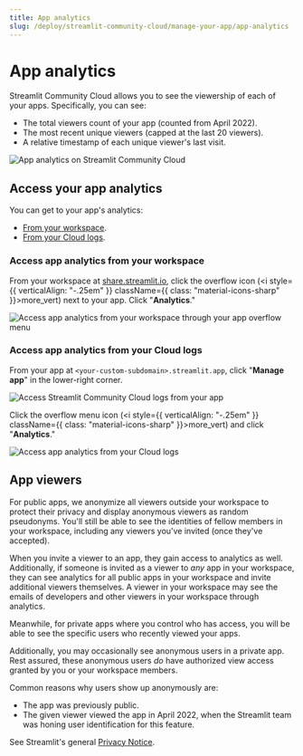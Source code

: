 ```yaml
---
title: App analytics
slug: /deploy/streamlit-community-cloud/manage-your-app/app-analytics
---
```


# App analytics

Streamlit Community Cloud allows you to see the viewership of each of your apps. Specifically, you can see:

- The total viewers count of your app (counted from April 2022).
- The most recent unique viewers (capped at the last 20 viewers).
- A relative timestamp of each unique viewer's last visit.

![App analytics on Streamlit Community Cloud](/images/streamlit-community-cloud/workspace-app-analytics-viewers.png)

## Access your app analytics

You can get to your app's analytics:

- [From your workspace](#access-app-analytics-from-your-workspace).
- [From your Cloud logs](#access-app-analytics-from-your-cloud-logs).

### Access app analytics from your workspace

From your workspace at <a href="https://share.streamlit.io" target="_blank">share.streamlit.io</a>, click the overflow icon (<i style={{ verticalAlign: "-.25em" }} className={{ class: "material-icons-sharp" }}>more_vert</i>) next to your app. Click "**Analytics**."

![Access app analytics from your workspace through your app overflow menu](/images/streamlit-community-cloud/workspace-app-analytics.png)

### Access app analytics from your Cloud logs

From your app at `<your-custom-subdomain>.streamlit.app`, click "**Manage app**" in the lower-right corner.

![Access Streamlit Community Cloud logs from your app](/images/streamlit-community-cloud/cloud-logs-open.png)

Click the overflow menu icon (<i style={{ verticalAlign: "-.25em" }} className={{ class: "material-icons-sharp" }}>more_vert</i>) and click "**Analytics**."

![Access app analytics from your Cloud logs](/images/streamlit-community-cloud/cloud-logs-menu-analytics.png)

## App viewers

For public apps, we anonymize all viewers outside your workspace to protect their privacy and display anonymous viewers as random pseudonyms. You'll still be able to see the identities of fellow members in your workspace, including any viewers you've invited (once they've accepted).

<Important>

When you invite a viewer to an app, they gain access to analytics as well. Additionally, if someone is invited as a viewer to _any_ app in your workspace, they can see analytics for all public apps in your workspace and invite additional viewers themselves. A viewer in your workspace may see the emails of developers and other viewers in your workspace through analytics.

</Important>

Meanwhile, for private apps where you control who has access, you will be able to see the specific users who recently viewed your apps.

Additionally, you may occasionally see anonymous users in a private app. Rest assured, these anonymous users _do_ have authorized view access granted by you or your workspace members.

Common reasons why users show up anonymously are:

- The app was previously public.
- The given viewer viewed the app in April 2022, when the Streamlit team was honing user identification for this feature.

See Streamlit's general <a href="https://streamlit.io/privacy-policy" target="_blank">Privacy Notice</a>.
